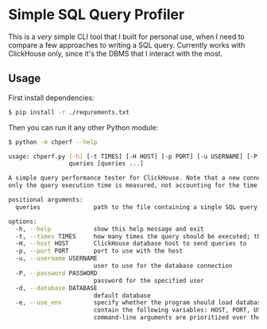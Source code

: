 # Simple SQL Query Profiler
This is a _very_ simple CLI tool that I built for personal use, when I need to compare a few approaches to writing a SQL query. Currently works with ClickHouse only, since it's the DBMS that I interact with the most.

## Usage

First install dependencies:

```sh
$ pip install -r ./requrements.txt
```

Then you can run it any other Python module:

```sh
$ python -m chperf --help

usage: chperf.py [-h] [-t TIMES] [-H HOST] [-p PORT] [-u USERNAME] [-P PASSWORD] [-d DATABASE] [-e]
                 queries [queries ...]

A simple query performance tester for ClickHouse. Note that a new connection is established on every iteration, but
only the query execution time is measured, not accounting for the time it takes to create a database connection.

positional arguments:
  queries               path to the file containing a single SQL query to measure

options:
  -h, --help            show this help message and exit
  -t, --times TIMES     how many times the query should be executed; the default is 10
  -H, --host HOST       ClickHouse database host to send queries to
  -p, --port PORT       port to use with the host
  -u, --username USERNAME
                        user to use for the database connection
  -P, --password PASSWORD
                        password for the specified user
  -d, --database DATABASE
                        default database
  -e, --use_env         specify whether the program should load database credentials from an .env file (it must
                        contain the following variables: HOST, PORT, USERNAME, PASSWORD, DATABASE); note that
                        command-line arguments are prioritized over the values provided in the .env file
```
